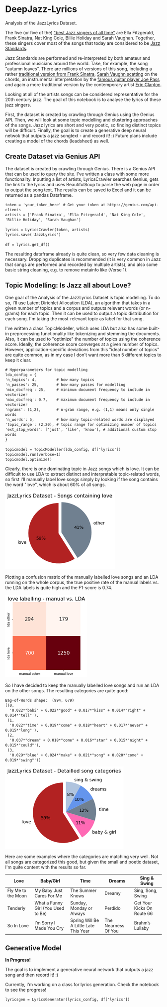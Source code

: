 # DeepJazz-Lyrics
Analysis of the JazzLyrics Dataset.

The five (or five of the) ["best Jazz singers of all time"](https://www.udiscovermusic.com/stories/50-best-jazz-singers/) are Ella Fitzgerald, Frank Sinatra, Nat King Cole, Billie Holiday and Sarah Vaughan. Together, these singers cover most of the songs that today are considered to be [Jazz Standards](https://en.wikipedia.org/wiki/Jazz_standard). 

Jazz Standards are performed and re-interpreted by both amateur and professional musicians around the world. Take, for example, the song "autumn leaves". There are millions of versions of this song, including a rather [traditional version from Frank Sinatra](https://youtu.be/AO-H9Ni5NiQ?t=40), [Sarah Vaughn scatting](https://youtu.be/5cZG2WnXPgk?t=40) on the chords, an instrumental interpretation by the [famous guitar player Joe Pass](https://youtu.be/795sG19cPmU) and again a more traditional version by the contemporary artist [Eric Clapton](https://youtu.be/UQlFOX0YKlQ). 

Looking at all of the artists songs can be considered representative for the 20th century jazz. The goal of this notebook is to analyse the lyrics of these jazz singers. 

First, the dataset is created by crawling through Genius using the Genius API. Then, we will look at some topic modelling and clustering approaches of the songs. Jazz lyrics are short and very poetic, so finding distinct topics will be difficult. Finally, the goal is to create a generative deep neural netwok that outputs a jazz songtext - and record it! :) Future plans include creating a model of the chords (leadsheet) as well.   

## Create Dataset via Genius API

The dataset is created by crawling through Genius. There is a Genius API that can be used to query the site. I've written a class with some more functionality. Inputting a list of artists, LyricsCrawler searches Genius, gets the link to the lyrics and uses BeautifulSoup to parse the web page in order to output the song text. The results can be saved to Excel and it can be returned as a pandas Dataframe. 

```
token = 'your_token_here' # Get your token at https://genius.com/api-clients
artists = ['Frank Sinatra', 'Ella Fitzgerald', 'Nat King Cole', 'Billie Holiday', 'Sarah Vaughan']

lyrics = LyricsCrawler(token, artists)
lyrics.save('JazzLyrics')

df = lyrics.get_df()
```
The resulting dataframe already is quite clean, so very few data cleaning is necessary. Dropping duplicates is recommended (it is very common in Jazz that songs are performed and recorded by multiple artists), and also some basic string cleaning, e.g. to remove metainfo like (Verse 1).

## Topic Modelling: Is Jazz all about Love?

One goal of the Analysis of the JazzLyrics Dataset is topic modelling. To do so, I'll use Latent Dirichlet Allocation (LDA), an algorithm that takes in a given number of topics and a corpus and outputs relevant words (or n-grams) for each topic. Then it can be used to output a topic distribution for each song. I'm taking the most-relevant topic as label for that song. 

I've written a class TopicModeller, which uses LDA but also has some built-in preprocessing functionality like tokenizing and stemming the documents. Also, it can be used to "optimize" the number of topics using the coherence score. Ideally, the coherence score converges at a given number of topics. However, application-specific deviations from this "ideal number of topics" are quite common, as in my case I don't want more than 5 different topics to keep it clear.

```
# Hyperparameters for topic modelling
lda_config = {
'n_topics': 4,         # how many topics
'n_passes': 25,        # how many passes for modelling
'min_docfreq': 25,     # minimum document frequency to include in vectorizer
'max_docfreq': 0.7,    # maximum document frequency to include in vectorizer
'ngrams': (1,2),       # n-gram range, e.g. (1,1) means only single words
'n_words': 5,          # how many topic-related words are displayed
'topic_range': (2,20), # topic range for optimizing number of topics
'ext_stop_words': ['just', 'like', 'know'], # additional custom stop words
}

topicmodel = TopicModeller(lda_config, df['lyrics'])
topicmodel.run(verbose=1)
topicmodel.optimize()
```

Clearly, there is one dominating topic in Jazz songs which is love. It can be difficult to use LDA to extract distinct and interpretable topic-related words, so first I'll manually label love songs simply by looking if the song contains the word "love", which is about 60% of all songs. 

![Love songs](/pics/love_labels.png)

Plotting a confusion matrix of the manually labelled love songs and an LDA running on the whole corpus, the true positive rate of the manual labels vs. the LDA labels is quite high and the F1-score is 0.74. 

![Confusion Matrix](/pics/confusion_matrix.png)

So I have decided to keep the manually labelled love songs and run an LDA on the other songs. The resulting categories are quite good:

```
Bag-of-Words shape:  (994, 679)
[(0,
  '0.022*"babi" + 0.022*"good" + 0.017*"kiss" + 0.014*"right" + 0.014*"tell"'),
 (1,
  '0.022*"time" + 0.019*"come" + 0.018*"heart" + 0.017*"never" + 0.015*"long"'),
 (2,
  '0.037*"dream" + 0.018*"come" + 0.016*"star" + 0.015*"night" + 0.015*"could"'),
 (3,
  '0.029*"blue" + 0.024*"make" + 0.021*"song" + 0.020*"come" + 0.019*"swing"')]
```

![All Songs](/pics/all_labels.png)

Here are some examples where the categories are matching very well. Not all songs are categorized this good, but given the small and poetic dataset, I'm quite content with the results so far.

Love | Baby/Girl | Time | Dreams | Sing & Swing
------------ | ------------- | ------------- | ------------- | ------------- 
Fly Me to the Moon| My Baby Just Cares For Me | The Summer Knows | Dreamy | Sing, Song, Swing
Tenderly | What a Funny Girl (You Used to Be) | Sunday, Monday or Always | Perdido | Get Your Kicks On Route 66
So In Love | I’m Sorry I Made You Cry 	 | Spring Will Be A Little Late This Year 	 | The Nearness Of You | Brahm’s Lullaby

## Generative Model

**In Progress!** 

The goal is to implement a generative neural network that outputs a jazz song and then record it! :)

Currently, I'm working on a class for lyrics generation. Check the notebook to see the progress!

```
lyricsgen = LyricsGenerator(lyrics_config, df['lyrics'])
```

